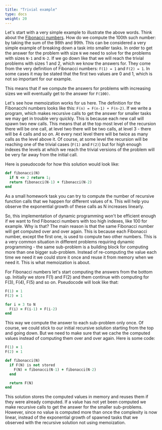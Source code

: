```yaml
---
title: "Trivial example"
type: docs
weight: 20
---
```

Let's start with a very simple example to illustrate the above words. Think about the [Fibonacci numbers](https://en.wikipedia.org/wiki/Fibonacci_number). How do we compute the 100th such number: by taking the sum of the 98th and 99th. This can be considered a very simple example of breaking down a task into smaller tasks. In order to get the answer for the problem with size `N` we need to solve for the problems with sizes `N-1` and `N-2`. If we go down like that we will reach the trivial problems with sizes 1 and 2, which we know the answers for. They come from the very definition of Fibonacci numbers: `F(1) = 1` and `F(2) = 1`. In some cases it may be stated that the first two values are 0 and 1, which is not so important for our example.

This means that if we compute the answers for problems with increasing sizes we will eventually get to the answer for `F(100)`.

Let's see how memoization works for us here. The definition for the Fibonacchi numbers looks like this: `F(n) = F(n-1) + F(n-2)`. If we write a program, which makes recursive calls to get the answer for smaller tasks we may get in trouble very quickly. This is because each new call will spawn two new calls. This means that at the top most level of the recursion there will be one call, at level two there will be two calls, at level 3 - there will be 4 calls and so on. At every next level there will be twice as many calls as the level above it. Of course, at some level the recursion will be reaching one of the trivial cases (`F(1)` and `F(2)`) but for high enough indexes the levels at which we reach the trivial versions of the problem will be very far away from the initial call.

Here is pseudocode for how this solution would look like:

```ruby
def fibonacci(N)
  if N <= 2 return 1;
  return fibonacci(N-1) + fibonacci(N-2)
end
```

As a small homework task you can try to compute the number of recursive function calls that we happen for different values of `N`. This will help you observe the exponential growth of these calls as N increases linearly.

So, this implementation of dynamic programming won't be efficient enough if we want to find Fibonacci numbers with too high indexes, like 100 for example. Why is that? The main reason is that the same Fibonacci number will get computed over and over again. This is because each Fibonacci number, except the first one, is used to compute two other numbers. This is a very common situation in different problems requiring dynamic programming - the same sub-problem is a building block for computing more than one bigger sub-problem. Instead of re-computing the value each time we need it we could store it once and reuse it from memory when we need it. This is what memoization is about.

For Fibonacci numbers let's start computing the answers from the bottom up. Initially we store F(1) and F(2) and them continue with computing for F(3), F(4), F(5) and so on. Pseudocode will look like that:

```ruby
F(1) = 1
F(2) = 1

for i = 3 to N
  F(i) = F(i-1) + F(i-2)
end
```

This way we compute the answer to each sub-problem only once. Of course, we could stick to our initial recursive solution starting from the top and going down. But we need to make sure that we cache the computed values instead of computing them over and over again. Here is some code:

```ruby
F(1) = 1
F(2) = 1

def fibonacci(N)
  if F(N) is not stored
    F(N) = fibonacci(N-1) + fibonacci(N-2)
  end

  return F(N)
end
```

This solution stores the computed values in memory and reuses them if they were already computed. If a value has not yet been computed we make recursive calls to get the answer for the smaller sub-problems. However, since no value is computed more than once the complexity is now linear, instead of the exponential growth of spawned tasks that we observed with the recursive solution not using memoization.
